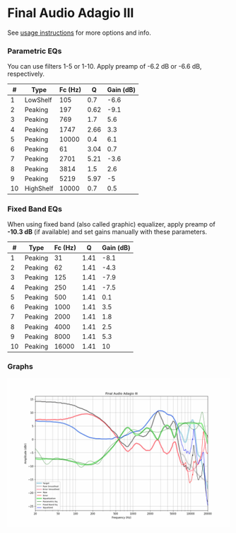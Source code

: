 # Final Audio Adagio III
See [usage instructions](https://github.com/jaakkopasanen/AutoEq#usage) for more options and info.

### Parametric EQs
You can use filters 1-5 or 1-10. Apply preamp of -6.2 dB or -6.6 dB, respectively.

|   # | Type      |   Fc (Hz) |    Q |   Gain (dB) |
|-----|-----------|-----------|------|-------------|
|   1 | LowShelf  |       105 | 0.7  |        -6.6 |
|   2 | Peaking   |       197 | 0.62 |        -9.1 |
|   3 | Peaking   |       769 | 1.7  |         5.6 |
|   4 | Peaking   |      1747 | 2.66 |         3.3 |
|   5 | Peaking   |     10000 | 0.4  |         6.1 |
|   6 | Peaking   |        61 | 3.04 |         0.7 |
|   7 | Peaking   |      2701 | 5.21 |        -3.6 |
|   8 | Peaking   |      3814 | 1.5  |         2.6 |
|   9 | Peaking   |      5219 | 5.97 |        -5   |
|  10 | HighShelf |     10000 | 0.7  |         0.5 |

### Fixed Band EQs
When using fixed band (also called graphic) equalizer, apply preamp of **-10.3 dB** (if available) and set gains manually with these parameters.

|   # | Type    |   Fc (Hz) |    Q |   Gain (dB) |
|-----|---------|-----------|------|-------------|
|   1 | Peaking |        31 | 1.41 |        -8.1 |
|   2 | Peaking |        62 | 1.41 |        -4.3 |
|   3 | Peaking |       125 | 1.41 |        -7.9 |
|   4 | Peaking |       250 | 1.41 |        -7.5 |
|   5 | Peaking |       500 | 1.41 |         0.1 |
|   6 | Peaking |      1000 | 1.41 |         3.5 |
|   7 | Peaking |      2000 | 1.41 |         1.8 |
|   8 | Peaking |      4000 | 1.41 |         2.5 |
|   9 | Peaking |      8000 | 1.41 |         5.3 |
|  10 | Peaking |     16000 | 1.41 |        10   |

### Graphs
![](./Final%20Audio%20Adagio%20III.png)
